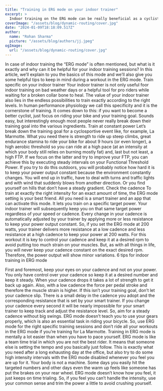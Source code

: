 ```yaml
---
title: "Training in ERG mode on your indoor trainer"
excerpt: >
  Indoor training on the ERG mode can be really beneficial as a cyclist if you do it properly. Read all about it here how to do that!
coverImage: "/assets/blog/dynamic-routing/cover.jpg"
date: "2024-01-09T18:18:09.517Z"
author:
  name: "Rohan Sharma"
  picture: "/assets/blog/authors/jj.jpeg"
ogImage:
  url: "/assets/blog/dynamic-routing/cover.jpg"
---
```


In case of indoor training the “ERG mode” is often mentioned, but what is it exactly and why can it be helpful for your indoor training sessions? In this article, we’ll explain to you the basics of this mode and we’ll also give you some helpful tips to keep in mind during a workout in the ERG mode.
Train specific on your indoor trainer
Your indoor trainer is not only useful foor indoor training on bad weather days or a helpful tool for pro riders while waiting for a broken collar bone to heal. The value of your indoor trainer also lies in the endless possibilities to train exactly according to the right levels. In human performance physiology we call this specificity and it is the cornerstone of training. It comes down to this: if you want to become a better cyclist, just focus on riding your bike and your training goal. Sounds easy, but interestingly enough most people never really break down their training goal into the various ingredients.
Train at constant power
Let’s break down the training goal for a cyclosportive event like, for example, La Marmotte. What you need there is strength to ride up steep climbs, great endurance stamina to ride your bike for about 9 hours (or even longer), a high aerobic threshold so you can ride at a high pace (at an intensity at which your body still relies on burning mostly fat) and, last but not least, a high FTP. If we focus on the latter and try to improve your FTP, you can achieve this by executing steady intervals on your Functional Threshold Power. If you try to do this outdoors, you will probably notice how hard it is to keep your power output constant because the environment constantly changes. You will end up in traffic, have to deal with turns and traffic lights and with wind that suddenly blows from another direction. Or you find yourself on hills that don’t have a steady gradient.
Check the cadence
To train at exactly the right intensity for an exact amount of time, the ERG mode setting is your best friend. All you need is a smart trainer and an app that can activate this mode. It lets you train on a specific target power. Your indoor trainer will subsequently keep you on that same target power regardless of your speed or cadence. Every change in your cadence is automatically adjusted by your trainer by applying more or less resistance to keep your power output constant. So, if you set the ERG mode at 200 watts, your trainer delivers more resistance at a low cadence and less resistance at a high cadence to keep your power at 200 watts. For this workout it is key to control your cadence and keep it at a desired rpm to avoid putting too much strain on your muscles. But, as with all things in life, you will never keep your cadence constant on the exact desired rpm. Therefore, the power output will show minor variations.
6 tips for indoor training in ERG mode

First and foremost, keep your eyes on your cadence and not on your power. You only have control over your cadence so keep it at a desired number and keep it steady.
When your cadence drops it takes a lot of strength to get it back up again. Also, with a low cadence the force per pedal stroke and therefore the muscle strain is higher. If this isn’t your training goal, don’t let your cadence slip.
There is a small delay in the cadence you adopt and the corresponding resistance that is set by your smart trainer. If you change your cadence every second it will be nearly impossible for your smart trainer to keep track and adjust the resistance level. So, aim for a steady cadence without big swings.
ERG mode doesn’t teach you to use your gears properly, which is also an essential task in riding your bicycle. So, use ERG mode for the right specific training sessions and don’t ride all your workouts in the ERG mode if you’re training for La Marmotte.
Training in ERG mode is mentally a lot easier than when you have to pace yourself. ERG mode is like a team time trial in which you are not the best rider. It means that someone else is setting the tempo and you basically just follow. This is exactly what you need after a long exhausting day at the office, but also try to do some high intensity intervals with the ERG mode disabled whenever you feel you are up for it.
Your body is not a machine. Some days you easily hit the targeted numbers and other days even the warm up feels like someone has put the brakes on your rear wheel. ERG mode doesn’t know how you feel, it just keeps on time trialing. So, if you feel you can’t handle the intensity, use your common sense and trim the power a little to avoid crushing yourself.